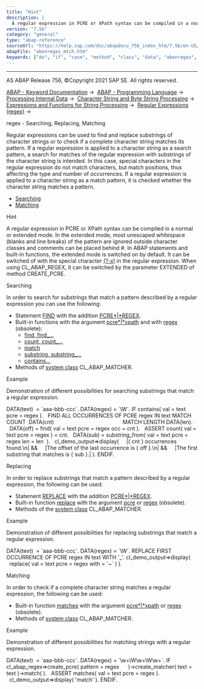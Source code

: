 ```yaml
---
title: "Hint"
description: |
  A regular expression in PCRE or XPath syntax can be compiled in a normal or extended mode. In the extended mode, most unescaped whitespace (blanks and line breaks) of the pattern are ignored outside character classes and comments can be placed behind #. In ABAP statements and built-in functions, the
version: "7.56"
category: "general"
type: "abap-reference"
sourceUrl: "https://help.sap.com/doc/abapdocu_756_index_htm/7.56/en-US/abenregex_mtch.htm"
abapFile: "abenregex_mtch.htm"
keywords: ["do", "if", "case", "method", "class", "data", "abenregex", "mtch"]
---
```


* * *

AS ABAP Release 756, ©Copyright 2021 SAP SE. All rights reserved.

[ABAP - Keyword Documentation](https://help.sap.com/doc/abapdocu_756_index_htm/7.56/en-US/abenabap.htm) →  [ABAP - Programming Language](https://help.sap.com/doc/abapdocu_756_index_htm/7.56/en-US/abenabap_reference.htm) →  [Processing Internal Data](https://help.sap.com/doc/abapdocu_756_index_htm/7.56/en-US/abenabap_data_working.htm) →  [Character String and Byte String Processing](https://help.sap.com/doc/abapdocu_756_index_htm/7.56/en-US/abenabap_data_string.htm) →  [Expressions and Functions for String Processing](https://help.sap.com/doc/abapdocu_756_index_htm/7.56/en-US/abenstring_processing_expr_func.htm) →  [Regular Expressions (regex)](https://help.sap.com/doc/abapdocu_756_index_htm/7.56/en-US/abenregular_expressions.htm) → 

regex - Searching, Replacing, Matching

Regular expressions can be used to find and replace substrings of character strings or to check if a complete character string matches its pattern. If a regular expression is applied to a character string as a search pattern, a search for matches of the regular expression with substrings of the character string is intended. In this case, special characters in the regular expression do not match characters, but match positions, thus affecting the type and number of occurrences. If a regular expression is applied to a character string as a match pattern, it is checked whether the character string matches a pattern.

-   [Searching](#abenregex-mtch-1-------replacing---@ITOC@@ABENREGEX_MTCH_2)
-   [Matching](#@@ITOC@@ABENREGEX_MTCH_3)

Hint

A regular expression in PCRE or XPath syntax can be compiled in a normal or extended mode. In the extended mode, most unescaped whitespace (blanks and line breaks) of the pattern are ignored outside character classes and comments can be placed behind #. In ABAP statements and built-in functions, the extended mode is switched on by default. It can be switched of with the special character [(?-x)](https://help.sap.com/doc/abapdocu_756_index_htm/7.56/en-US/abenregex_pcre_syntax_specials.htm) in the regular expression. When using CL\_ABAP\_REGEX, it can be switched by the parameter EXTENDED of method CREATE\_PCRE.

Searching

In order to search for substrings that match a pattern described by a regular expression you can use the following:

-   Statement [FIND](https://help.sap.com/doc/abapdocu_756_index_htm/7.56/en-US/abapfind.htm) with the addition [PCRE*|*REGEX](https://help.sap.com/doc/abapdocu_756_index_htm/7.56/en-US/abapfind_pattern.htm).
-   Built-in functions with the argument [pcre*|*xpath](https://help.sap.com/doc/abapdocu_756_index_htm/7.56/en-US/abenstring_functions_regex.htm) and with [regex](https://help.sap.com/doc/abapdocu_756_index_htm/7.56/en-US/abenstring_functions_regex_obs.htm) (obsolete):
    -   [find, find\_...](https://help.sap.com/doc/abapdocu_756_index_htm/7.56/en-US/abensearch_functions.htm)
    -   [count, count\_...](https://help.sap.com/doc/abapdocu_756_index_htm/7.56/en-US/abencount_functions.htm)
    -   [match](https://help.sap.com/doc/abapdocu_756_index_htm/7.56/en-US/abenmatch_functions.htm)
    -   [substring, substring\_...](https://help.sap.com/doc/abapdocu_756_index_htm/7.56/en-US/abensubstring_functions.htm)
    -   [contains...](https://help.sap.com/doc/abapdocu_756_index_htm/7.56/en-US/abencontains_functions.htm)
-   Methods of [system class](https://help.sap.com/doc/abapdocu_756_index_htm/7.56/en-US/abenregex_system_classes.htm) CL\_ABAP\_MATCHER.

Example

Demonstration of different possibilities for searching substrings that match a regular expression.

DATA(text)  = \`aaa-bbb-ccc\`.
DATA(regex) = \`\\W\`.
IF contains( val = text pcre = regex ).
  FIND ALL OCCURRENCES OF PCRE regex IN text MATCH COUNT  DATA(cnt)
                                             MATCH LENGTH DATA(len).
  DATA(off) = find( val = text pcre = regex occ = cnt ).
  ASSERT count( val = text pcre = regex ) = cnt.
  DATA(sub) = substring\_from( val = text pcre = regex len = len  ).
  cl\_demo\_output=>display(
    |{ cnt } occurrences found.\\n| &&
    |The offset of the last occurrence is { off }.\\n| &&
    |The first substring that matches is { sub }.| ).
ENDIF.

Replacing

In order to replace substrings that match a pattern described by a regular expression, the following can be used:

-   Statement [REPLACE](https://help.sap.com/doc/abapdocu_756_index_htm/7.56/en-US/abapreplace.htm) with the addition [PCRE*|*REGEX](https://help.sap.com/doc/abapdocu_756_index_htm/7.56/en-US/abapreplace_pattern.htm).
-   Built-in function [replace](https://help.sap.com/doc/abapdocu_756_index_htm/7.56/en-US/abenreplace_functions.htm) with the argument [pcre](https://help.sap.com/doc/abapdocu_756_index_htm/7.56/en-US/abenstring_functions_regex.htm) or [regex](https://help.sap.com/doc/abapdocu_756_index_htm/7.56/en-US/abenstring_functions_regex_obs.htm) (obsolete).
-   Methods of the [system class](https://help.sap.com/doc/abapdocu_756_index_htm/7.56/en-US/abenregex_system_classes.htm) CL\_ABAP\_MATCHER.

Example

Demonstration of different possibilities for replacing substrings that match a regular expression.

DATA(text)  = \`aaa-bbb-ccc\`.
DATA(regex) = \`\\W\`.
REPLACE FIRST OCCURRENCE OF PCRE regex IN text WITH '\_'.
cl\_demo\_output=>display(
  replace( val = text pcre = regex with = \`~\` ) ).

Matching

In order to check if a complete character string matches a regular expression, the following can be used:

-   Built-in function [matches](https://help.sap.com/doc/abapdocu_756_index_htm/7.56/en-US/abenmatches_functions.htm) with the argument [pcre*|*xpath](https://help.sap.com/doc/abapdocu_756_index_htm/7.56/en-US/abenstring_functions_regex.htm) or [regex](https://help.sap.com/doc/abapdocu_756_index_htm/7.56/en-US/abenstring_functions_regex_obs.htm) (obsolete).
-   Methods of [system class](https://help.sap.com/doc/abapdocu_756_index_htm/7.56/en-US/abenregex_system_classes.htm) CL\_ABAP\_MATCHER.

Example

Demonstration of different possibilities for matching strings with a regular expression.

DATA(text)  = \`aaa-bbb-ccc\`.
DATA(regex) = \`\\w+\\W\\w+\\W\\w+\`.
IF cl\_abap\_regex=>create\_pcre( pattern = regex
     )->create\_matcher( text = text )->match( ).
  ASSERT matches( val = text pcre = regex ).
  cl\_demo\_output=>display( 'match' ).
ENDIF.